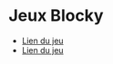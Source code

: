 # Jeux Blocky

- [Lien du jeu](https://blockly.games/maze?lang=fr)
- [Lien du jeu](https://blockly.games/maze?lang=fr)
